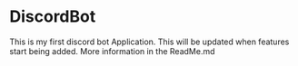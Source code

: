 # DiscordBot

This is my first discord bot Application. This will be updated when features start being added. More information in the ReadMe.md
